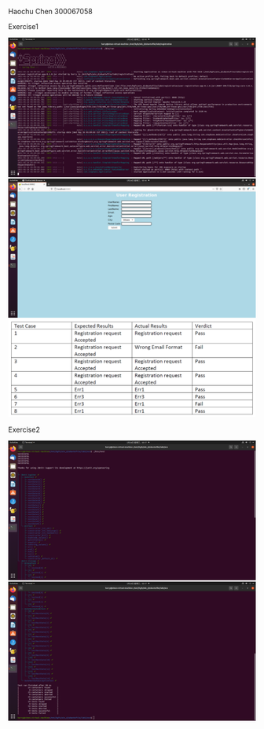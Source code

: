 Haochu Chen
300067058


Exercise1

![register](lab2_img/register.png)
![localhost](lab2_img/localhost.png)
![testcase](lab2_img/testcase.png)

Exercise2

![ecs1](lab2_img/ecs1.png)
![ecs2](lab2_img/ecs2.png)
